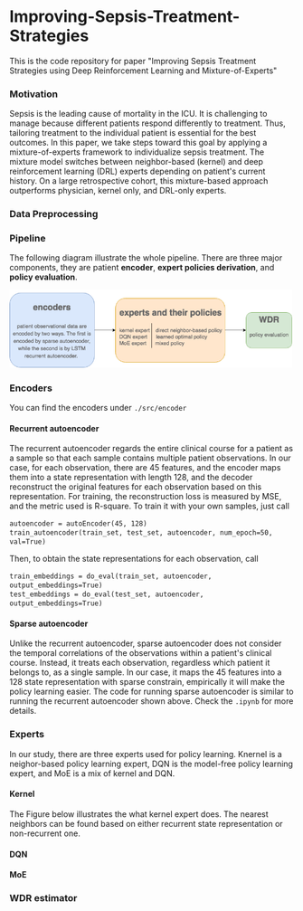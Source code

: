 # Improving-Sepsis-Treatment-Strategies
This is the code repository for paper "Improving Sepsis Treatment Strategies using Deep Reinforcement Learning and Mixture-of-Experts"

### Motivation
Sepsis is the leading cause of mortality in the ICU.  It is challenging to manage because different patients respond differently to treatment.  Thus, tailoring treatment to the individual patient is essential for the best outcomes.  In this paper, we take steps toward this goal by applying a mixture-of-experts framework to individualize sepsis treatment. The mixture model switches between neighbor-based (kernel) and deep reinforcement learning (DRL) experts depending on patient's current history.  On a large retrospective cohort, this mixture-based approach outperforms physician, kernel only, and DRL-only experts.

### Data Preprocessing

### Pipeline
The following diagram illustrate the whole pipeline. There are three major components, they are patient **encoder**, **expert policies derivation**, and **policy evaluation**.

<img src="/pipeline.png" width="500">


### Encoders
You can find the encoders under ```./src/encoder```

#### Recurrent autoencoder
The recurrent autoencoder regards the entire clinical course for a patient as a sample so that each sample contains multiple patient observations. In our case, for each observation, there are 45 features, and the encoder maps them into a state representation with length 128, and the decoder reconstruct the original features for each observation based on this representation. For training, the reconstruction loss is measured by MSE, and the metric used is R-square. To train it with your own samples, just call

```{python}
autoencoder = autoEncoder(45, 128)
train_autoencoder(train_set, test_set, autoencoder, num_epoch=50, val=True)
```

Then, to obtain the state representations for each observation, call

```{python}
train_embeddings = do_eval(train_set, autoencoder, output_embeddings=True)
test_embeddings = do_eval(test_set, autoencoder, output_embeddings=True)
```

#### Sparse autoencoder
Unlike the recurrent autoencoder, sparse autoencoder does not consider the temporal correlations of the observations within a patient's clinical course. Instead, it treats each observation, regardless which patient it belongs to, as a single sample. In our case, it maps the 45 features into a 128 state representation with sparse constrain, empirically it will make the policy learning easier. The code for running sparse autoencoder is similar to running the recurrent autoencoder shown above. Check the ```.ipynb``` for more details.

### Experts

In our study, there are three experts used for policy learning. Knernel is a neighor-based policy learning expert, DQN is the model-free policy learning expert, and MoE is a mix of kernel and DQN.

#### Kernel
The Figure below illustrates the what kernel expert does. The nearest neighbors can be found based on either recurrent state representation or non-recurrent one.

#### DQN
#### MoE

### WDR estimator
